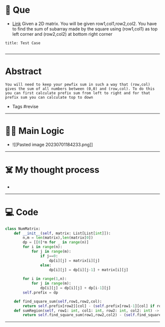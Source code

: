 # 🧩 Que
- [Link](https://leetcode.com/problems/range-sum-query-2d-immutable/)
Given a 2D matrix. You will be given row1,col1,row2,col2. You have to find the sum of subarray made by the square using (row1,col1) as top left corner and (row2,col2) at bottom right corner
```ad-question
title: Test Case


```

---
# Abstract
```ad-abstract
You will need to keep your pewfix sum in such a way that (row,col) gives the sum of all numbers between (0,0) and (row,col). To do this you can first calculate prefix sum from left to right and for that prefix sum you can calculate top to down
```

- Tags #revise 
--- 
# 🕵️‍♂️ Main Logic
- ![[Pasted image 20230701184233.png]]

---
# ☠️ My thought process
- 
---

# 💻 Code
```python
class NumMatrix:
    def __init__(self, matrix: List[List[int]]):
        n,m = len(matrix),len(matrix[0])
        dp = [[0]*m for _ in range(n)]
        for i in range(n):
            for j in range(m):
                if j==0:
                    dp[i][j] = matrix[i][j]
                else:
                    dp[i][j] = dp[i][j-1] + matrix[i][j]
        
        for i in range(1,n):
            for j in range(m):
                dp[i][j] = dp[i][j] + dp[i-1][j]
        self.prefix = dp

    def find_square_sum(self,row1,row2,col):
        return self.prefix[row2][col] - (self.prefix[row1-1][col] if row1 > 0 else 0)
    def sumRegion(self, row1: int, col1: int, row2: int, col2: int) -> int:
        return self.find_square_sum(row1,row2,col2) - (self.find_square_sum(row1,row2,col1-1) if col1>0 else 0)
```
---
